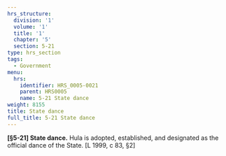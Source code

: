 ```yaml
---
hrs_structure:
  division: '1'
  volume: '1'
  title: '1'
  chapter: '5'
  section: 5-21
type: hrs_section
tags:
  - Government
menu:
  hrs:
    identifier: HRS_0005-0021
    parent: HRS0005
    name: 5-21 State dance
weight: 8155
title: State dance
full_title: 5-21 State dance
---
```

**[§5-21] State dance.** Hula is adopted, established, and designated as the official dance of the State. [L 1999, c 83, §2]